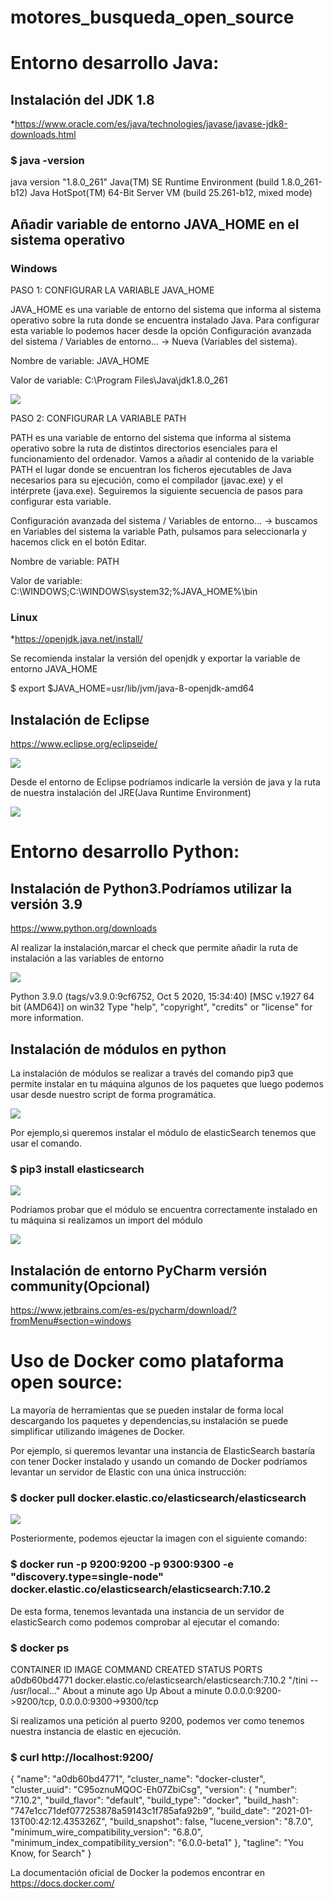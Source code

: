 # motores_busqueda_open_source

# Entorno desarrollo Java:
## Instalación del JDK 1.8

*https://www.oracle.com/es/java/technologies/javase/javase-jdk8-downloads.html

### $ java -version

java version "1.8.0_261"
Java(TM) SE Runtime Environment (build 1.8.0_261-b12)
Java HotSpot(TM) 64-Bit Server VM (build 25.261-b12, mixed mode)

## Añadir variable de entorno JAVA_HOME en el sistema operativo

### Windows

PASO 1: CONFIGURAR LA VARIABLE JAVA_HOME

JAVA_HOME es una variable de entorno del sistema que informa al sistema operativo sobre la ruta donde se encuentra instalado Java.
Para configurar esta variable lo podemos hacer desde la opción Configuración avanzada del sistema /  Variables de entorno... -> Nueva (Variables del sistema).

Nombre de variable: JAVA_HOME

Valor de variable: C:\Program Files\Java\jdk1.8.0_261 

<img src="instalar_java.png">

PASO 2: CONFIGURAR LA VARIABLE PATH

PATH es una variable de entorno del sistema que informa al sistema operativo sobre la ruta de distintos directorios esenciales para el funcionamiento del ordenador. Vamos a añadir al contenido de la variable PATH el lugar donde se encuentran los ficheros ejecutables de Java necesarios para su ejecución, como el compilador (javac.exe) y el intérprete (java.exe). Seguiremos la siguiente secuencia de pasos para configurar esta variable.

Configuración avanzada del sistema /  Variables de entorno... -> buscamos en Variables del sistema la variable Path, pulsamos para seleccionarla y hacemos click en el botón Editar.

Nombre de variable: PATH

Valor de variable: C:\WINDOWS;C:\WINDOWS\system32;%JAVA_HOME%\bin

### Linux

*https://openjdk.java.net/install/

Se recomienda instalar la versión del openjdk y exportar la variable de entorno JAVA_HOME

$ export $JAVA_HOME=usr/lib/jvm/java-8-openjdk-amd64

## Instalación de Eclipse

https://www.eclipse.org/eclipseide/

<img src="eclipse_ide.png">

Desde el entorno de Eclipse podríamos indicarle la versión de java y la ruta de nuestra instalación del JRE(Java Runtime Environment)

<img src="jre_java.png">

# Entorno desarrollo Python:

## Instalación de Python3.Podríamos utilizar la versión 3.9

https://www.python.org/downloads

Al realizar la instalación,marcar el check que permite añadir la ruta de instalación a las variables de entorno

<img src="instalar_python.png">

Python 3.9.0 (tags/v3.9.0:9cf6752, Oct  5 2020, 15:34:40) [MSC v.1927 64 bit (AMD64)] on win32
Type "help", "copyright", "credits" or "license" for more information.
>>>

## Instalación de módulos en python

La instalación de módulos se realizar a través del comando pip3 que permite instalar en tu máquina algunos de los paquetes que luego podemos usar desde
nuestro script de forma programática.

<img src="instalar_modulos_pip3.png">

Por ejemplo,si queremos instalar el módulo de elasticSearch tenemos que usar el comando.

###  $ pip3 install elasticsearch

<img src="instalar_elasticSearch.png">

Podríamos probar que el módulo se encuentra correctamente instalado en tu máquina si realizamos un import del módulo

<img src="import_elasticSearch.png">

## Instalación de entorno PyCharm versión community(Opcional) 

https://www.jetbrains.com/es-es/pycharm/download/?fromMenu#section=windows

# Uso de Docker como plataforma open source:
La mayoría de herramientas que se pueden instalar de forma local descargando los paquetes y dependencias,su instalación se puede simplificar utilizando imágenes de Docker.

Por ejemplo, si queremos levantar una instancia de ElasticSearch bastaría con tener Docker instalado y usando un comando de Docker podríamos levantar un servidor de Elastic con una única instrucción:

###  $ docker pull docker.elastic.co/elasticsearch/elasticsearch

<img src="docker_elasticSearch.png">

Posteriormente, podemos ejeuctar la imagen con el siguiente comando:

###  $ docker run -p 9200:9200 -p 9300:9300 -e "discovery.type=single-node" docker.elastic.co/elasticsearch/elasticsearch:7.10.2

De esta forma, tenemos levantada una instancia de un servidor de elasticSearch como podemos comprobar al ejecutar el comando:

###  $ docker ps
CONTAINER ID        IMAGE                                                  COMMAND                  CREATED              STATUS              PORTS                               
a0db60bd4771        docker.elastic.co/elasticsearch/elasticsearch:7.10.2   "/tini -- /usr/local…"   About a minute ago   Up About a minute   0.0.0.0:9200->9200/tcp, 0.0.0.0:9300->9300/tcp

Si realizamos una petición al puerto 9200, podemos ver como tenemos nuestra instancia de elastic en ejecución.

###  $ curl http://localhost:9200/

{
"name": "a0db60bd4771",
"cluster_name": "docker-cluster",
"cluster_uuid": "C95oznuMQOC-Eh07ZbiCsg",
"version": {
"number": "7.10.2",
"build_flavor": "default",
"build_type": "docker",
"build_hash": "747e1cc71def077253878a59143c1f785afa92b9",
"build_date": "2021-01-13T00:42:12.435326Z",
"build_snapshot": false,
"lucene_version": "8.7.0",
"minimum_wire_compatibility_version": "6.8.0",
"minimum_index_compatibility_version": "6.0.0-beta1"
},
"tagline": "You Know, for Search"
}

La documentación oficial de Docker la podemos encontrar en https://docs.docker.com/
